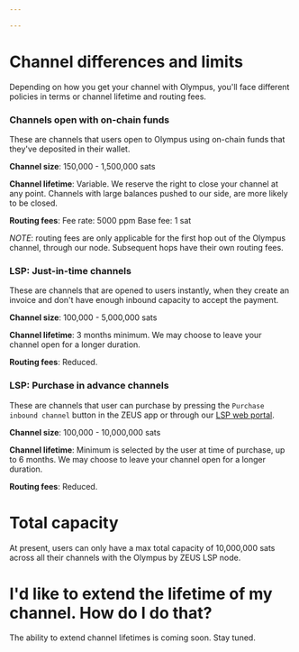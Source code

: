 ```yaml
---

---
```


# Channel differences and limits

Depending on how you get your channel with Olympus, you'll face different policies in terms or channel lifetime and routing fees.

### Channels open with on-chain funds

These are channels that users open to Olympus using on-chain funds that they've deposited in their wallet.

__Channel size__: 150,000 - 1,500,000 sats

__Channel lifetime__: Variable. We reserve the right to close your channel at any point. Channels with large balances pushed to our side, are more likely to be closed.

__Routing fees__:
Fee rate: 5000 ppm
Base fee: 1 sat

*NOTE*: routing fees are only applicable for the first hop out of the Olympus channel, through our node. Subsequent hops have their own routing fees.

### LSP: Just-in-time channels

These are channels that are opened to users instantly, when they create an invoice and don't have enough inbound capacity to accept the payment.

__Channel size__: 100,000 - 5,000,000 sats

__Channel lifetime__: 3 months minimum. We may choose to leave your channel open for a longer duration.

__Routing fees__: Reduced. 

### LSP: Purchase in advance channels

These are channels that user can purchase by pressing the `Purchase inbound channel` button in the ZEUS app or through our [LSP web portal](https://channels.zeuslsp.com/).

__Channel size__: 100,000 - 10,000,000 sats

__Channel lifetime__: Minimum is selected by the user at time of purchase, up to 6 months. We may choose to leave your channel open for a longer duration.

__Routing fees__: Reduced.


# Total capacity

At present, users can only have a max total capacity of 10,000,000 sats across all their channels with the Olympus by ZEUS LSP node.


# I'd like to extend the lifetime of my channel. How do I do that?

The ability to extend channel lifetimes is coming soon. Stay tuned.